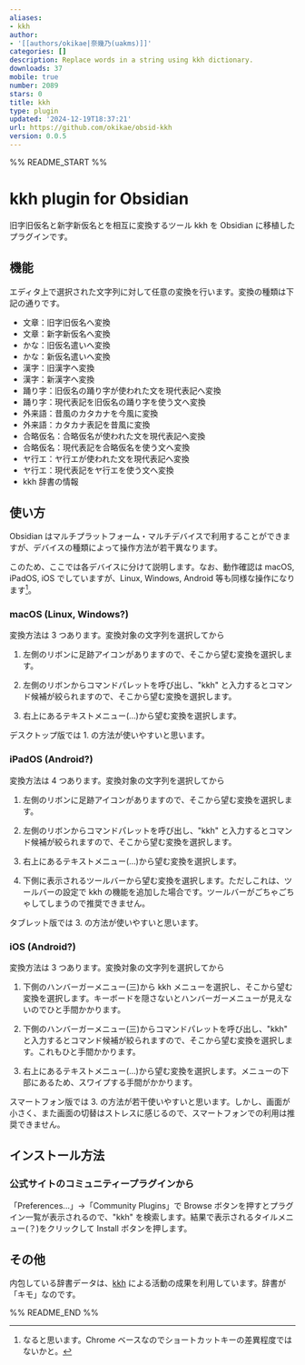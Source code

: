 ```yaml
---
aliases:
- kkh
author:
- '[[authors/okikae|奈幾乃(uakms)]]'
categories: []
description: Replace words in a string using kkh dictionary.
downloads: 37
mobile: true
number: 2089
stars: 0
title: kkh
type: plugin
updated: '2024-12-19T18:37:21'
url: https://github.com/okikae/obsid-kkh
version: 0.0.5
---
```


%% README_START %%

# kkh plugin for Obsidian

旧字旧仮名と新字新仮名とを相互に変換するツール kkh を Obsidian に移植したプラグインです。

## 機能

エディタ上で選択された文字列に対して任意の変換を行います。変換の種類は下記の通りです。

- 文章：旧字旧仮名へ変換
- 文章：新字新仮名へ変換
- かな：旧仮名遣いへ変換
- かな：新仮名遣いへ変換
- 漢字：旧漢字へ変換
- 漢字：新漢字へ変換
- 踊り字：旧仮名の踊り字が使われた文を現代表記へ変換
- 踊り字：現代表記を旧仮名の踊り字を使う文へ変換
- 外来語：昔風のカタカナを今風に変換
- 外来語：カタカナ表記を昔風に変換
- 合略仮名：合略仮名が使われた文を現代表記へ変換
- 合略仮名：現代表記を合略仮名を使う文へ変換
- ヤ行エ：ヤ行エが使われた文を現代表記へ変換
- ヤ行エ：現代表記をヤ行エを使う文へ変換
- kkh 辞書の情報

## 使い方

Obsidian はマルチプラットフォーム・マルチデバイスで利用することができますが、デバイスの種類によって操作方法が若干異なります。

このため、ここでは各デバイスに分けて説明します。なお、動作確認は macOS, iPadOS, iOS でしていますが、Linux, Windows, Android 等も同様な操作になります[^1]。

[^1]: なると思います。Chrome ベースなのでショートカットキーの差異程度ではないかと。

### macOS (Linux, Windows?)

変換方法は 3 つあります。変換対象の文字列を選択してから

1. 左側のリボンに足跡アイコンがありますので、そこから望む変換を選択します。

2. 左側のリボンからコマンドパレットを呼び出し、"kkh" と入力するとコマンド候補が絞られますので、そこから望む変換を選択します。

3. 右上にあるテキストメニュー(…)から望む変換を選択します。

デスクトップ版では 1. の方法が使いやすいと思います。

### iPadOS (Android?)

変換方法は 4 つあります。変換対象の文字列を選択してから

1. 左側のリボンに足跡アイコンがありますので、そこから望む変換を選択します。

2. 左側のリボンからコマンドパレットを呼び出し、"kkh" と入力するとコマンド候補が絞られますので、そこから望む変換を選択します。

3. 右上にあるテキストメニュー(…)から望む変換を選択します。

4. 下側に表示されるツールバーから望む変換を選択します。ただしこれは、ツールバーの設定で kkh の機能を追加した場合です。ツールバーがごちゃごちゃしてしまうので推奨できません。

タブレット版では 3. の方法が使いやすいと思います。

### iOS (Android?)

変換方法は 3 つあります。変換対象の文字列を選択してから

1. 下側のハンバーガーメニュー(三)から kkh メニューを選択し、そこから望む変換を選択します。キーボードを隠さないとハンバーガーメニューが見えないのでひと手間かかります。

2. 下側のハンバーガーメニュー(三)からコマンドパレットを呼び出し、"kkh" と入力するとコマンド候補が絞られますので、そこから望む変換を選択します。これもひと手間かかります。

3. 右上にあるテキストメニュー(…)から望む変換を選択します。メニューの下部にあるため、スワイプする手間がかかります。

スマートフォン版では 3. の方法が若干使いやすいと思います。しかし、画面が小さく、また画面の切替はストレスに感じるので、スマートフォンでの利用は推奨できません。

## インストール方法

### 公式サイトのコミュニティープラグインから

「Preferences...」->「Community Plugins」で Browse ボタンを押すとプラグイン一覧が表示されるので、"kkh" を検索します。結果で表示されるタイルメニュー(？)をクリックして Install ボタンを押します。

## その他

内包している辞書データは、[kkh](https://github.com/okikae/kkh) による活動の成果を利用しています。辞書が「キモ」なのです。


%% README_END %%